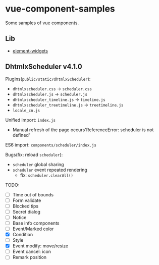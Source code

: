 # vue-component-samples

Some samples of vue components.

## Lib

- [element-widgets](https://github.com/THRAEX-70/element-widgets)

## DhtmlxScheduler v4.1.0

Plugins(`public/static/dhtmlxScheduler`):

- `dhtmlxscheduler.css` -> `scheduler.css`
- `dhtmlxscheduler.js` -> `scheduler.js`
- `dhtmlxscheduler_timeline.js` -> `timeline.js`
- `dhtmlxscheduler_treetimeline.js` -> `treetimeline.js`
- `locale_cn.js`

Unified import: `index.js`
  - Manual refresh of the page occurs'ReferenceError: scheduler is not defined'

ES6 import: `components/scheduler/index.js`

Bugs(fix: reload `scheduler`):
- `scheduler` global sharing
- `scheduler` event repeated rendering
  - fix: `scheduler.clearAll()`

TODO:
- [ ] Time out of bounds
- [ ] Form validate
- [ ] Blocked tips
- [ ] Secret dialog
- [ ] Notice
- [ ] Base info components
- [ ] Event/Marked color
- [X] Condition
- [ ] Style
- [X] Event modify: move/resize
- [ ] Event cancel: icon
- [ ] Remark position
